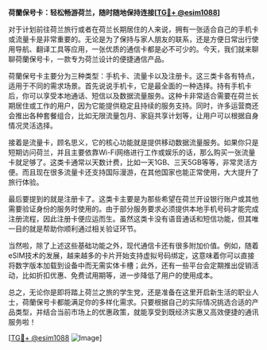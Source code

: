 **荷蘭保号卡：轻松畅游荷兰，随时随地保持连接[[TG💪+ @esim1088](https://t.me/s/esim1088)]**

对于计划前往荷兰旅行或者在荷兰长期居住的人来说，拥有一张适合自己的手机卡或流量卡是非常重要的。无论是为了保持与家人朋友的联系，还是方便日常出行使用导航、翻译工具等应用，一张优质的通信卡都是必不可少的。今天，我们就来聊聊荷蘭保号卡，一款专为荷兰设计的便捷通信产品。

荷蘭保号卡主要分为三种类型：手机卡、流量卡以及注册卡。这三类卡各有特点，适用于不同的需求场景。首先说说手机卡，它是最全面的一种选择。持有手机卡后，你可以享受本地通话、短信以及数据流量服务。这种卡非常适合需要在荷兰长期居住或工作的用户，因为它能提供稳定且持续的服务支持。同时，许多运营商还会推出各种套餐组合，比如无限流量包月、家庭共享计划等，让用户可以根据自身情况灵活选择。

接着是流量卡，顾名思义，它的核心功能就是提供移动数据流量服务。如果你只是短期访问荷兰，并且主要依靠Wi-Fi网络进行工作或娱乐的话，那么购买一张流量卡就足够了。这类卡通常以天数计费，比如一天1GB、三天5GB等等，非常灵活方便。而且现在很多流量卡还支持国际漫游，在其他国家也能正常使用，大大提升了旅行体验。

最后要提到的就是注册卡了。这类卡主要是为那些希望在荷兰开设银行账户或其他需要验证身份的服务时使用的。由于部分服务要求必须提供本地手机号码才能完成注册流程，因此注册卡便应运而生。虽然这类卡没有语音通话和短信功能，但其唯一目的就是帮助你顺利通过相关验证环节。

当然啦，除了上述这些基础功能之外，现代通信卡还有很多附加价值。例如，随着eSIM技术的发展，越来越多的卡片开始支持虚拟号码绑定，这意味着你可以直接将数字版本加载到设备中而无需实体卡槽；此外，还有一些平台会定期推出促销活动，比如折扣优惠、免费试用期等，进一步降低了用户的使用成本。

总之，无论你是即将踏上荷兰之旅的学生党，还是准备在这里开启新生活的职业人士，荷蘭保号卡都能满足你的多样化需求。只要根据自己的实际情况挑选合适的产品类型，并结合当前市场上的优惠政策，就能享受到既经济实惠又高效便捷的通讯服务啦！

[[TG💪+ @esim1088](https://t.me/s/esim1088) ![Image](https://i.postimg.cc/4NQfJmqS/Snipaste-2025-05-13-00-14-12.png)]